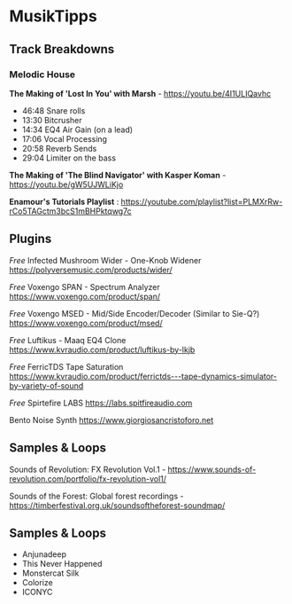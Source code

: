 # MusikTipps

## Track Breakdowns

### Melodic House
**The Making of 'Lost In You' with Marsh** - https://youtu.be/4I1ULIQavhc
- 46:48 Snare rolls
- 13:30 Bitcrusher
- 14:34 EQ4 Air Gain (on a lead)
- 17:06 Vocal Processing
- 20:58 Reverb Sends
- 29:04 Limiter on the bass

**The Making of 'The Blind Navigator' with Kasper Koman** - https://youtu.be/gW5UJWLiKjo

**Enamour's Tutorials Playlist** : https://youtube.com/playlist?list=PLMXrRw-rCo5TAGctm3bcS1mBHPktqwg7c

## Plugins

*Free* Infected Mushroom Wider - One-Knob Widener
https://polyversemusic.com/products/wider/

*Free* Voxengo SPAN - Spectrum Analyzer
https://www.voxengo.com/product/span/

*Free* Voxengo MSED - Mid/Side Encoder/Decoder (Similar to Sie-Q?)
https://www.voxengo.com/product/msed/

*Free* Luftikus - Maaq EQ4 Clone https://www.kvraudio.com/product/luftikus-by-lkjb

*Free* FerricTDS Tape Saturation https://www.kvraudio.com/product/ferrictds---tape-dynamics-simulator-by-variety-of-sound

*Free* Spirtefire LABS https://labs.spitfireaudio.com

Bento Noise Synth
https://www.giorgiosancristoforo.net

## Samples & Loops

Sounds of Revolution: FX Revolution Vol.1 - https://www.sounds-of-revolution.com/portfolio/fx-revolution-vol1/

Sounds of the Forest: Global forest recordings - https://timberfestival.org.uk/soundsoftheforest-soundmap/

## Samples & Loops

- Anjunadeep
- This Never Happened
- Monstercat Silk
- Colorize
- ICONYC

